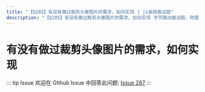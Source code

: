 ```yaml
---
title: "【Q285】有没有做过裁剪头像图片的需求，如何实现 | js高频面试题"
description: "【Q285】有没有做过裁剪头像图片的需求，如何实现 字节跳动面试题、阿里腾讯面试题、美团小米面试题。"
---
```


# 有没有做过裁剪头像图片的需求，如何实现

::: tip Issue
欢迎在 Gtihub Issue 中回答此问题: [Issue 287](https://github.com/shfshanyue/Daily-Question/issues/287)
:::
